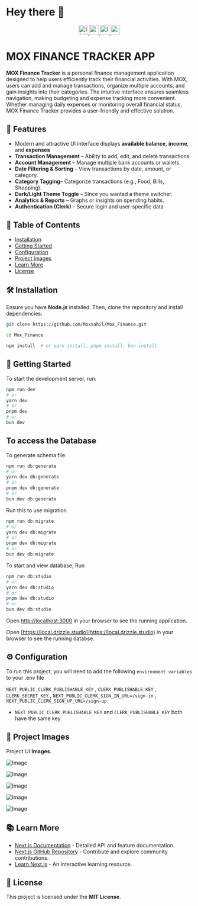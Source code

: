 
###

<h1 align="start">Hey there 👋</h1>

<div align="center">
  <a href="https://www.linkedin.com/in/sahil-barak-865063216/" target="_blank">
    <img src="https://img.shields.io/static/v1?message=LinkedIn&logo=linkedin&label=&color=0077B5&logoColor=white&labelColor=&style=for-the-badge" height="25" alt="linkedin logo"  />
  </a>
  <a href="https://www.youtube.com/@MOXGamingYT01" target="_blank">
    <img src="https://img.shields.io/static/v1?message=Youtube&logo=youtube&label=&color=FF0000&logoColor=white&labelColor=&style=for-the-badge" height="25" alt="youtube logo"  />
  </a>
  <a href="https://www.instagram.com/moksshhh_.20/" target="_blank">
    <img src="https://img.shields.io/static/v1?message=Instagram&logo=instagram&label=&color=E4405F&logoColor=white&labelColor=&style=for-the-badge" height="25" alt="instagram logo"  />
  </a>
  <a href="https://my-portfolio-three-pi-92.vercel.app/" target="_blank">
    <img src="https://img.shields.io/static/v1?message=portfolio&logo=portfolio&label=&color=B05923&logoColor=white&labelColor=&style=for-the-badge" height="25" alt="portfolio logo"  />
  </a>
</div>

###

# MOX FINANCE TRACKER APP


**MOX Finance Tracker** is a personal finance management application designed to help users efficiently track their financial activities. With MOX, users can add and manage transactions, organize multiple accounts, and gain insights into their categories. The intuitive interface ensures seamless navigation, making budgeting and expense tracking more convenient. Whether managing daily expenses or monitoring overall financial status, MOX Finance Tracker provides a user-friendly and effective solution.

## 🚀 Features

- Modern and attractive UI interface displays **available balance**, **income**, and **expenses**
- **Transaction Management** – Ability to add, edit, and delete transactions.
- **Account Management** – Manage multiple bank accounts or wallets.
- **Date Filtering & Sorting** – View transactions by date, amount, or category.
- **Category Tagging**– Categorize transactions (e.g., Food, Bills, Shopping).
- **Dark/Light Theme Toggle** – Since you wanted a theme switcher.
- **Analytics & Reports** – Graphs or insights on spending habits.
- **Authentication (Clerk)** – Secure login and user-specific data



## 📂 Table of Contents

- [Installation](#installation)
- [Getting Started](#getting-started)
- [Configuration](#configuration)
- [Project Images](#Project_Images)
- [Learn More](#learn-more)
- [License](#license)

## 🛠 Installation

Ensure you have **Node.js** installed. Then, clone the repository and install dependencies:

```bash
git clone https://github.com/Moxsahil/Mox_Finance.git
```
```bash
cd Mox_Finance
```
```bash
npm install  # or yarn install, pnpm install, bun install
```

## 🚦 Getting Started

To start the development server, run:

```bash
npm run dev
# or
yarn dev
# or
pnpm dev
# or
bun dev
```

## To access the Database

To generate schema file:

```bash
npm run db:generate
# or
yarn dev db:generate
# or
pnpm dev db:generate
# or
bun dev db:generate
```
Run this to use migration 
```bash
npm run db:migrate
# or
yarn dev db:migrate
# or
pnpm dev db:migrate
# or
bun dev db:migrate
```

To start and view database, Run 

```bash
npm run db:studio
# or
yarn dev db:studio
# or
pnpm dev db:studio
# or
bun dev db:studio
```

Open [http://localhost:3000](http://localhost:3000) in your browser to see the running application.

Open [https://local.drizzle.studio](https://local.drizzle.studio) in your browser to see the running databse.

## ⚙️ Configuration

To run this project, you will need to add the following `environment variables` to your .env file

`NEXT_PUBLIC_CLERK_PUBLISHABLE_KEY` ,  `CLERK_PUBLISHABLE_KEY` , `CLERK_SECRET_KEY` , `NEXT_PUBLIC_CLERK_SIGN_IN_URL=/sign-in` , `NEXT_PUBLIC_CLERK_SIGN_UP_URL=/sign-up` 

* `NEXT_PUBLIC_CLERK_PUBLISHABLE_KEY` and `CLERK_PUBLISHABLE_KEY` both have the same key

## 🚀 Project Images

Project UI **Images**.

![Image](https://github.com/user-attachments/assets/744d9f3a-4206-449a-b561-d5c3885930a9)

![Image](https://github.com/user-attachments/assets/3c372728-2399-49de-b022-23d8e367bcc4)

![Image](https://github.com/user-attachments/assets/6fefb76a-b9a5-4575-95e6-0c5e9ae1b472)

![Image](https://github.com/user-attachments/assets/3a8b5d5e-b69d-40a8-8cbb-dc5d8f085aa9)

![Image](https://github.com/user-attachments/assets/3db7e66f-a897-4ba1-8fb5-a65bc8bd9c4c)

## 📚 Learn More

- [Next.js Documentation](https://nextjs.org/docs) - Detailed API and feature documentation.
- [Next.js GitHub Repository](https://github.com/vercel/next.js) - Contribute and explore community contributions.
- [Learn Next.js](https://nextjs.org/learn) - An interactive learning resource.

## 📜 License

This project is licensed under the **MIT License**.
